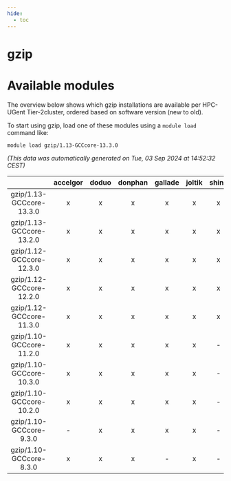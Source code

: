 ```yaml
---
hide:
  - toc
---
```


gzip
====

# Available modules


The overview below shows which gzip installations are available per HPC-UGent Tier-2cluster, ordered based on software version (new to old).

To start using gzip, load one of these modules using a `module load` command like:

```shell
module load gzip/1.13-GCCcore-13.3.0
```

*(This data was automatically generated on Tue, 03 Sep 2024 at 14:52:32 CEST)*  

| |accelgor|doduo|donphan|gallade|joltik|shinx|skitty|
| :---: | :---: | :---: | :---: | :---: | :---: | :---: | :---: |
|gzip/1.13-GCCcore-13.3.0|x|x|x|x|x|x|x|
|gzip/1.13-GCCcore-13.2.0|x|x|x|x|x|x|x|
|gzip/1.12-GCCcore-12.3.0|x|x|x|x|x|x|x|
|gzip/1.12-GCCcore-12.2.0|x|x|x|x|x|x|x|
|gzip/1.12-GCCcore-11.3.0|x|x|x|x|x|x|x|
|gzip/1.10-GCCcore-11.2.0|x|x|x|x|x|-|x|
|gzip/1.10-GCCcore-10.3.0|x|x|x|x|x|-|x|
|gzip/1.10-GCCcore-10.2.0|x|x|x|x|x|-|x|
|gzip/1.10-GCCcore-9.3.0|-|x|x|x|x|-|x|
|gzip/1.10-GCCcore-8.3.0|x|x|x|-|x|-|x|
